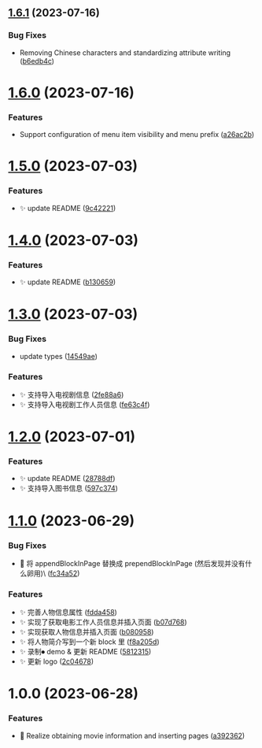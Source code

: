 ## [1.6.1](https://github.com/b-yp/logseq-insert-movie-properties/compare/v1.6.0...v1.6.1) (2023-07-16)


### Bug Fixes

* Removing Chinese characters and standardizing attribute writing ([b6edb4c](https://github.com/b-yp/logseq-insert-movie-properties/commit/b6edb4cb00f8dc96d5644a17b0e79289966f149b))

# [1.6.0](https://github.com/b-yp/logseq-insert-movie-properties/compare/v1.5.0...v1.6.0) (2023-07-16)


### Features

* Support configuration of menu item visibility and menu prefix ([a26ac2b](https://github.com/b-yp/logseq-insert-movie-properties/commit/a26ac2b0e510aac09460bea1b3e4dbff0d38328b))

# [1.5.0](https://github.com/b-yp/logseq-insert-movie-properties/compare/v1.4.0...v1.5.0) (2023-07-03)


### Features

* ✨ update README ([9c42221](https://github.com/b-yp/logseq-insert-movie-properties/commit/9c42221b3bd3f7c77e42eae4b5cedbd62007dbc7))

# [1.4.0](https://github.com/b-yp/logseq-insert-movie-properties/compare/v1.3.0...v1.4.0) (2023-07-03)


### Features

* ✨ update README ([b130659](https://github.com/b-yp/logseq-insert-movie-properties/commit/b130659dbba5fc3e17e2eb58e5bdd6e9ff71b8a8))

# [1.3.0](https://github.com/b-yp/logseq-insert-movie-properties/compare/v1.2.0...v1.3.0) (2023-07-03)


### Bug Fixes

* update types ([14549ae](https://github.com/b-yp/logseq-insert-movie-properties/commit/14549ae7c82e1f88f39f36b73c497762e50632cc))


### Features

* ✨ 支持导入电视剧信息 ([2fe88a6](https://github.com/b-yp/logseq-insert-movie-properties/commit/2fe88a69344cc0f2e4078b4023aeac78019c6e90))
* ✨ 支持导入电视剧工作人员信息 ([fe63c4f](https://github.com/b-yp/logseq-insert-movie-properties/commit/fe63c4fefcd42bc68990f7da85513b2ad2974fcd))

# [1.2.0](https://github.com/b-yp/logseq-insert-movie-properties/compare/v1.1.0...v1.2.0) (2023-07-01)


### Features

* ✨ update README ([28788df](https://github.com/b-yp/logseq-insert-movie-properties/commit/28788df11addf8f3e1cec3c75718d8c2f5e86d15))
* ✨ 支持导入图书信息 ([597c374](https://github.com/b-yp/logseq-insert-movie-properties/commit/597c374a1fd70ff9584d40ce3e7c9288bf7f5df6))

# [1.1.0](https://github.com/b-yp/logseq-insert-movie-properties/compare/v1.0.0...v1.1.0) (2023-06-29)


### Bug Fixes

* 🐛 将 appendBlockInPage 替换成 prependBlockInPage (然后发现并没有什么卵用)\ ([fc34a52](https://github.com/b-yp/logseq-insert-movie-properties/commit/fc34a522642c3c2aeec8c396c0d3e5820d7a84e5))


### Features

* ✨ 完善人物信息属性 ([fdda458](https://github.com/b-yp/logseq-insert-movie-properties/commit/fdda458e4aad6a696b6d4d7fb23deedadb82ba52))
* ✨ 实现了获取电影工作人员信息并插入页面 ([b07d768](https://github.com/b-yp/logseq-insert-movie-properties/commit/b07d7681410c24a1c89ab1f96c88cfe28b23db7e))
* ✨ 实现获取人物信息并插入页面 ([b080958](https://github.com/b-yp/logseq-insert-movie-properties/commit/b0809580f2876dc4e09c0ad658b8441aabe136c8))
* ✨ 将人物简介写到一个新 block 里 ([f8a205d](https://github.com/b-yp/logseq-insert-movie-properties/commit/f8a205d8fd0eb1ce35a280452135f1d9c578bde8))
* ✨ 录制⏺ demo & 更新 README ([5812315](https://github.com/b-yp/logseq-insert-movie-properties/commit/5812315d7d467d0bf482ec1091a1d60a7c83c1ca))
* ✨ 更新 logo ([2c04678](https://github.com/b-yp/logseq-insert-movie-properties/commit/2c04678efe27426e4665f27a7c23030a1c687ac8))

# 1.0.0 (2023-06-28)


### Features

* 🎉 Realize obtaining movie information and inserting pages ([a392362](https://github.com/b-yp/logseq-insert-movie-properties/commit/a392362d35b2ed1fc3fa14988ff05bcb68556c61))
